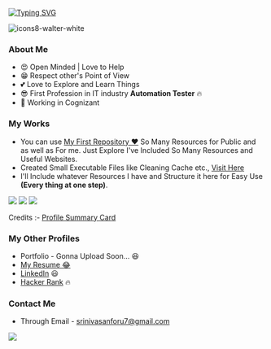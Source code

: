 

[![Typing SVG](https://readme-typing-svg.herokuapp.com?color=%234507F7&size=32&lines=Hi+I'm+Srinivasan)](https://git.io/typing-svg)

![icons8-walter-white](https://user-images.githubusercontent.com/91478125/156687459-47ac29ae-b8e7-4e16-8b8c-731fe7e2d9ca.svg)

### About Me

- 😍 Open Minded | Love to Help
- 😁 Respect other's Point of View
- 💕 Love to Explore and Learn Things
- 😎 First Profession in IT industry **Automation Tester** 🔥
- 🤞 Working in Cognizant 

### My Works

- You can use [My First Repository ❤️](https://github.com/seeniforu/Useful_Repository.git) So Many Resources for Public and as well as For me. Just Explore I've Included So Many Resources and Useful Websites. 
- Created Small Executable Files like Cleaning Cache etc., [Visit Here](https://github.com/seeniforu/Own-Small-Applicatons)
- I'll Include whatever Resources I have and Structure it here for Easy Use **(Every thing at one step)**.

![](https://github-profile-summary-cards.vercel.app/api/cards/profile-details?username=seeniforu&theme=nord_dark) 
![](https://github-profile-summary-cards.vercel.app/api/cards/repos-per-language?username=seeniforu&theme=nord_dark)
![](https://github-profile-summary-cards.vercel.app/api/cards/stats?username=seeniforu&theme=nord_dark)

Credits :- [Profile Summary Card](https://github-profile-summary-cards.vercel.app/demo.html)


### My Other Profiles

- Portfolio - Gonna Upload Soon... 😆 
- [My Resume 😂](https://drive.google.com/file/d/1XyHPv2Kxmu14ziFFuae1qh9P9w92WLRA/view?usp=sharing)
- [LinkedIn](https://in.linkedin.com/in/srinivasan-karthikeyan-b17b3221a) 😃
- [Hacker Rank](https://www.hackerrank.com/srinivasanforu7) 🔥


### Contact Me

- Through Email - srinivasanforu7@gmail.com

<p align="left">
<img src="https://readme-typing-svg.herokuapp.com?color=%230236F7&size=28&lines=Thank+You.."></img>
</p>

